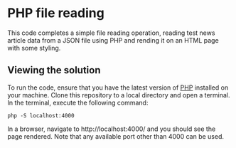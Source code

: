 # PHP file reading

This code completes a simple file reading operation, reading test news article data from a JSON file using PHP and rending it on an HTML page with some styling.

## Viewing the solution 

To run the code, ensure that you have the latest version of [PHP](https://www.php.net/downloads.php) installed on your machine. Clone this repository to a local directory and open a terminal. In the terminal, execute the following command:

`php -S localhost:4000`

In a browser, navigate to http://localhost:4000/ and you should see the page rendered. Note that any available port other than 4000 can be used.

